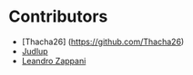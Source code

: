 # Contributors
- [Thacha26] (https://github.com/Thacha26)
-  [Judlup](https://www.linkedin.com/in/judlup/)
-  [Leandro Zappani](https://github.com/lzappani/)

